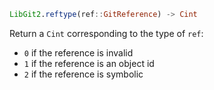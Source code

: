 ```julia
LibGit2.reftype(ref::GitReference) -> Cint
```

Return a `Cint` corresponding to the type of `ref`:

  * `0` if the reference is invalid
  * `1` if the reference is an object id
  * `2` if the reference is symbolic
